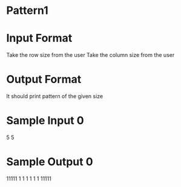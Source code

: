 # Pattern1

# Input Format

Take the row size from the user
Take the column size from the user

# Output Format

It should print pattern of the given size

# Sample Input 0

5
5


# Sample Output 0

11111
1   1
1   1
1   1
11111
